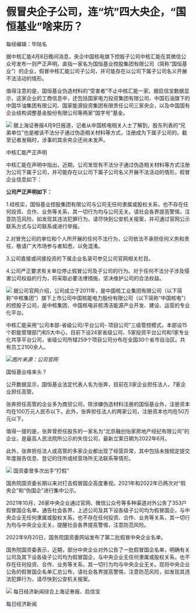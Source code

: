 # 假冒央企子公司，连“坑”四大央企，“国恒基业”啥来历？

每经编辑：毕陆名

据中核汇能4月8日晚间消息，央企中国核电旗下控股子公司中核汇能在其微信公众号发布一则严正声明，直指一家名为国恒基业控股集团有限公司（简称“国恒基业”）的企业，假冒中核汇能公司子公司，并可能存在以公司下属子公司名义开展不法活动的情形。

值得注意的是，国恒基业伪造材料的“受害者”不止中核汇能一家。据启信宝数据显示，这家企业的工商信息中，还包括国家电力投资集团有限公司、中国石油旗下的中国华油集团有限公司、国家能源投资集团有限责任公司三家央企，以及中国国有企业结构调整基金股份有限公司等两家“国字号”基金。

![](https://inews.gtimg.com/om_bt/OPEPE0wg0QtUaMzbOmmFxoE58GaY32k5aIK6EWcOIXriAAA/1000)
据上海证券报4月9日报道，记者从中国核电相关人士了解到，股东列表的“兄弟单位”也是被该不法分子通过伪造相关材料等方式，注册成为下属子公司的。截至记者发稿时，涉事的其余央企还尚未发声。

中核汇能严正声明

中核汇能在声明中指出，近期，公司发现有不法分子通过伪造相关材料等方式注册为公司下属子公司，并可能存在以公司下属子公司名义开展不法活动的情形，假冒企业信息如下：

**公司严正声明如下：**

1.经核实，国恒基业控股集团有限公司与公司无任何隶属或股权关系，也不存在任何投资、合作、业务等关系，其一切行为均与公司无关。请社会各界提高警惕，注意防范风险，如发现其违法犯罪行为，请尽快到公安机关报案，并可通过官网公示联系方式与公司联系或进行举报。

2.对冒充公司的单位和个人所开展的任何不法行为，公司依法不承担任何义务和责任，敬请广大市场参与者知悉，以免混淆。

3.公司直接或间接投资的下属企业名录可参见公司官网相关栏目。

4.公司严正要求有关单位停止假冒公司及子公司的行为。对于任何不法分子涉及侵害公司权益的行为，将采取必要法律措施，坚决维护公司的合法权益。

![](https://inews.gtimg.com/om_bt/OQHPXqgfrsOXPNiFkSokc2kfxbRwm4BTQyPboH82Jpdx4AA/1000)
据公司官网介绍，公司成立于2011年，是中国核工业集团有限公司（以下简称“中核集团”）旗下上市公司中国核能电力股份有限公司（以下简称“中国核电”）的控股子公司，是中核集团、中国核电非核清洁能源产业开发、建设、运营的专业化平台。

中核汇能采用“公司本部-省级公司/平台公司-
项目公司”三级管控模式，本部设15个职能管理部门和5大中心，目前下设24家省级公司、5家投资平台公司和1家专业化共享平台公司，省级公司所辖259个项目公司分布在全国30个省市自治区。共有员工2100余人。

![](https://inews.gtimg.com/om_bt/OQULG5d7blNwBguT2McMaXqomkwmPrUPMrqvACYvOZkk8AA/1000)_图片来源：公司官网_

国恒基业啥来头？

公开数据显示，国恒基业法定代表人名为张奔，目前在3家企业担任法人，7家企业担任高管。

张奔担任高管的企业多为商贸公司，除涉嫌伪造材料注册的国恒基业外，注册资本均在100万元人民币以下。此外，张奔担任法人的两家公司，注册资本也均在50万元以下。

值得一提的是，张奔曾担任股东的一家名为“北京融创怡家房地产经纪有限公司”的企业，是最高人民法院所公示的失信公司，最新立案日期为2022年6月。

此外，张奔担任法人或高管的多家企业都出现了经营异常，其中包括未按规定提交年度报告信息、登记的住所或经营场所无法联系等情形。

![](https://inews.gtimg.com/om_bt/O4usP6WavvuYPcazFh_X2BJh0fK87KQw8J2j0jLjPWGc0AA/1000)
国资委曾多次出手“打假”

国务院国资委长期以来对打击假冒国企高度重视。2021年和2022年已两次对“假央企”和“伪国企”进行集中公示。

2021年10月，26家中央企业通过官网、微信公众号等多种渠道对外公告了353户假冒国企名单。通告社会各界，上述公司及其下设各级子公司均为假冒国企，与中央企业无任何隶属或股权关系，也不存在任何投资、合作、业务等关系，其一切行为均与中央企业无关。提醒社会各界提高警惕，注意防范风险。

2022年9月20日，国务院国资委网站发布了第二批假冒中央企业名单。

国务院国资委表示，近期，部分中央企业对外公告了一批假冒国企名单，明确有关公司及其下设各级子公司均为假冒国企，与中央企业无任何隶属或股权关系，也不存在任何投资、合作、业务等关系，其一切行为均与中央企业无关。现将中央企业公告的假冒国企名单汇总公布，请社会各界提高警惕，注意防范风险，如发现其违法犯罪行为，请尽快到公安机关报案。

![](https://inews.gtimg.com/om_bt/OHWuQCKdaQJiCkhvTSJqwIiiJZJKP8isMQqEuCVOIaOXgAA/1000)
每日经济新闻综合上海证券报、启信宝

每日经济新闻

